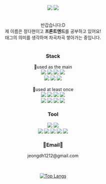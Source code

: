
<div align="center">
<img src="https://capsule-render.vercel.app/api?type=waving&color=timeGradient&height=150"/>
<img src="https://readme-typing-svg.demolab.com?font=Nanum+Pen+Script&size=50&pause=1000&color=6C97F7&center=true&vCenter=true&width=700&height=60&lines=Welcome+to+Dahyun's+GitHub!%F0%9F%91%8B"/>
</div>

<br/>
<br/>
<div align="center">
반갑습니다:D <br/>
제 이름은 정다현이고 <b>프론트엔드</b>를 공부하고 있어요! <br/>
태그의 의미를 생각하며 차곡차곡 쌓아가는 중입니다.
</div>
<br/>

<div align="center">  
<h3>Stack</h3>
<span></span>📌used as the main</span>
  <br/>
    <img src="https://img.shields.io/badge/React-61DAFB?style=for-the-badge&logo=React&logoColor=white"> 
    <img src="https://img.shields.io/badge/redux-764ABC?style=for-the-badge&logo=redux&logoColor=white" />
    <img src="https://img.shields.io/badge/typescrip-3178C6?style=for-the-badge&logo=typescript&logoColor=white" />
    <img src="https://img.shields.io/badge/styledcomponents-DB7093?style=for-the-badge&logo=styledcomponents&logoColor=white" />
  
   <br/>

   <img src="https://img.shields.io/badge/HTML5-E34F26?style=for-the-badge&logo=HTML5&logoColor=white">
   <img src="https://img.shields.io/badge/CSS3-1572B6?style=for-the-badge&logo=CSS3&logoColor=white"> 
   <img src="https://img.shields.io/badge/JavaScript-F7DF1E?style=for-the-badge&logo=JavaScript&logoColor=white"> 
    
<br/>
<br/>
<span>📌used at least once</span>
   <br/>
   <img src="https://img.shields.io/badge/python-3776AB?style=for-the-badge&logo=python&logoColor=white" />   
   <img src="https://img.shields.io/badge/Amazon AWS-232F3E?style=for-the-badge&logo=Amazon AWS&logoColor=white" /> 
   <img src="https://img.shields.io/badge/mongodb-47A248?style=for-the-badge&logo=mongodb&logoColor=white" />   
  <img src="https://img.shields.io/badge/firebase-FFCA28?style=for-the-badge&logo=firebase&logoColor=white" />
  
  <br/>
  <img src="https://img.shields.io/badge/Node.js-339933?style=for-the-badge&logo=Node.js&logoColor=white">
  <img src="https://img.shields.io/badge/express-000000?style=for-the-badge&logo=express&logoColor=white" />
    <img src="https://img.shields.io/badge/jQuery-0769AD?style=for-the-badge&logo=jQuery&logoColor=white" /> 
    <img src="https://img.shields.io/badge/Bootstrap-7952B3?style=for-the-badge&logo=Bootstrap&logoColor=white" />
    
 
  <br/>
  <div align=center>
    <h3>Tool</h3>
    <img src="https://img.shields.io/badge/Photoshop-31A8FF?style=for-the-badge&logo=adobephotoshop&logoColor=white"> 
    <img src="https://img.shields.io/badge/Illustration-FF9A00?style=for-the-badge&logo=adobeillustrator&logoColor=white">  <br/ >
    <img src="https://img.shields.io/badge/git-F05032?style=for-the-badge&logo=git&logoColor=white"> 
    <img src="https://img.shields.io/badge/github-181717?style=for-the-badge&logo=github&logoColor=white"> 
    <img src="https://img.shields.io/badge/figma-F24E1E?style=for-the-badge&logo=figma&logoColor=white" />
    <img src="https://img.shields.io/badge/slack-4A154B?style=for-the-badge&logo=slack&logoColor=white" />
    <img src="https://img.shields.io/badge/Notion-000000?style=for-the-badge&logo=Notion&logoColor=white" />
  
<br/>

<div align="center">
<h3>📧Email📧</h3>
<span>jeongdh1212@gmail.com</span>
</div>

<br/>
<br/>


[![Top Langs](https://github-readme-stats.vercel.app/api/top-langs/?username=dahyunJJ&hide=jupyter%20Notebook&layout=compact)](https://github.com/dahyunJJ/github-readme-stats)
</div>
